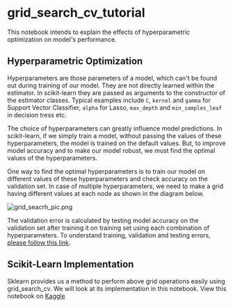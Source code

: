 # grid_search_cv_tutorial

This notebook intends to explain the effects of hyperparametric optimization on model's performance.

## Hyperparametric Optimization

Hyperparameters are those parameters of a model, which can't be found out during training of our model. They are not directly learned within the estimator. In scikit-learn they are passed as arguments to the constructor of the estimator classes. Typical examples include `C`, `kernel` and `gamma` for Support Vector Classifier, `alpha` for Lasso, `max_depth` and `min_samples_leaf` in decision tress etc.

The choice of hyperparameters can greatly influence model predictions. In scikit-learn, if we simply train a model, without passing the values of these hyperparameters, the model is trained on the default values. But, to improve model accuracy and to make our model robust, we must find the optimal values of the hyperparameters. 

One way to find the optimal hyperparameters is to train our model on different values of these hyperparameters and check accuracy on the validation set. In case of multiple hyperparameters, we need to make a grid having different values at each node as shown in the diagram below.

![grid_seacrh_pic.png](attachment:image.png)

The validation error is calculated by testing model accuracy on the validation set after training it on training set using each combination of hyperparameters. To understand training, validation and testing errors, [please follow this link](https://datamaniac.tech/data_science/understanding-training-testing-and-validation-errors/).

## Scikit-Learn Implementation

Sklearn provides us a method to perform above grid operations easily using grid_search_cv. We will look at its implementation in this notebook. View this notebook on [Kaggle](https://www.kaggle.com/prasun2106/steps-for-hyperparametric-optimization)
